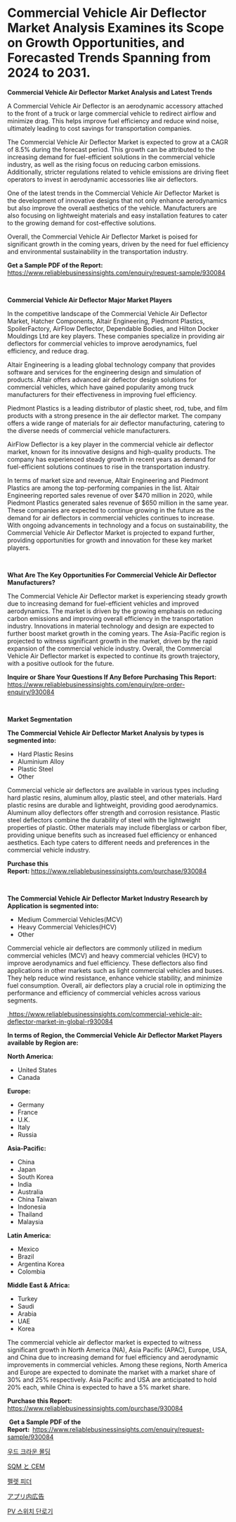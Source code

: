 <p><h1>Commercial Vehicle Air Deflector Market Analysis Examines its Scope on Growth Opportunities, and Forecasted Trends Spanning from 2024 to 2031.</h1></p><p><strong>Commercial Vehicle Air Deflector Market Analysis and Latest Trends</strong></p>
<p><p>A Commercial Vehicle Air Deflector is an aerodynamic accessory attached to the front of a truck or large commercial vehicle to redirect airflow and minimize drag. This helps improve fuel efficiency and reduce wind noise, ultimately leading to cost savings for transportation companies.</p><p>The Commercial Vehicle Air Deflector Market is expected to grow at a CAGR of 8.5% during the forecast period. This growth can be attributed to the increasing demand for fuel-efficient solutions in the commercial vehicle industry, as well as the rising focus on reducing carbon emissions. Additionally, stricter regulations related to vehicle emissions are driving fleet operators to invest in aerodynamic accessories like air deflectors.</p><p>One of the latest trends in the Commercial Vehicle Air Deflector Market is the development of innovative designs that not only enhance aerodynamics but also improve the overall aesthetics of the vehicle. Manufacturers are also focusing on lightweight materials and easy installation features to cater to the growing demand for cost-effective solutions.</p><p>Overall, the Commercial Vehicle Air Deflector Market is poised for significant growth in the coming years, driven by the need for fuel efficiency and environmental sustainability in the transportation industry.</p></p>
<p><strong>Get a Sample PDF of the Report:&nbsp;</strong> <a href="https://www.reliablebusinessinsights.com/enquiry/request-sample/930084">https://www.reliablebusinessinsights.com/enquiry/request-sample/930084</a></p>
<p>&nbsp;</p>
<p><strong>Commercial Vehicle Air Deflector Major Market Players</strong></p>
<p><p>In the competitive landscape of the Commercial Vehicle Air Deflector Market, Hatcher Components, Altair Engineering, Piedmont Plastics, SpoilerFactory, AirFlow Deflector, Dependable Bodies, and Hilton Docker Mouldings Ltd are key players. These companies specialize in providing air deflectors for commercial vehicles to improve aerodynamics, fuel efficiency, and reduce drag.</p><p>Altair Engineering is a leading global technology company that provides software and services for the engineering design and simulation of products. Altair offers advanced air deflector design solutions for commercial vehicles, which have gained popularity among truck manufacturers for their effectiveness in improving fuel efficiency.</p><p>Piedmont Plastics is a leading distributor of plastic sheet, rod, tube, and film products with a strong presence in the air deflector market. The company offers a wide range of materials for air deflector manufacturing, catering to the diverse needs of commercial vehicle manufacturers.</p><p>AirFlow Deflector is a key player in the commercial vehicle air deflector market, known for its innovative designs and high-quality products. The company has experienced steady growth in recent years as demand for fuel-efficient solutions continues to rise in the transportation industry.</p><p>In terms of market size and revenue, Altair Engineering and Piedmont Plastics are among the top-performing companies in the list. Altair Engineering reported sales revenue of over $470 million in 2020, while Piedmont Plastics generated sales revenue of $650 million in the same year. These companies are expected to continue growing in the future as the demand for air deflectors in commercial vehicles continues to increase. With ongoing advancements in technology and a focus on sustainability, the Commercial Vehicle Air Deflector Market is projected to expand further, providing opportunities for growth and innovation for these key market players.</p></p>
<p>&nbsp;</p>
<p><strong>What Are The Key Opportunities For Commercial Vehicle Air Deflector Manufacturers?</strong></p>
<p><p>The Commercial Vehicle Air Deflector market is experiencing steady growth due to increasing demand for fuel-efficient vehicles and improved aerodynamics. The market is driven by the growing emphasis on reducing carbon emissions and improving overall efficiency in the transportation industry. Innovations in material technology and design are expected to further boost market growth in the coming years. The Asia-Pacific region is projected to witness significant growth in the market, driven by the rapid expansion of the commercial vehicle industry. Overall, the Commercial Vehicle Air Deflector market is expected to continue its growth trajectory, with a positive outlook for the future.</p></p>
<p><strong>Inquire or Share Your Questions If Any Before Purchasing This Report:</strong> <a href="https://www.reliablebusinessinsights.com/enquiry/pre-order-enquiry/930084">https://www.reliablebusinessinsights.com/enquiry/pre-order-enquiry/930084</a></p>
<p>&nbsp;</p>
<p><strong>Market Segmentation</strong></p>
<p><strong>The Commercial Vehicle Air Deflector Market Analysis by types is segmented into:</strong></p>
<p><ul><li>Hard Plastic Resins</li><li>Aluminium Alloy</li><li>Plastic Steel</li><li>Other</li></ul></p>
<p><p>Commercial vehicle air deflectors are available in various types including hard plastic resins, aluminum alloy, plastic steel, and other materials. Hard plastic resins are durable and lightweight, providing good aerodynamics. Aluminum alloy deflectors offer strength and corrosion resistance. Plastic steel deflectors combine the durability of steel with the lightweight properties of plastic. Other materials may include fiberglass or carbon fiber, providing unique benefits such as increased fuel efficiency or enhanced aesthetics. Each type caters to different needs and preferences in the commercial vehicle industry.</p></p>
<p><strong>Purchase this Report:&nbsp;</strong><a href="https://www.reliablebusinessinsights.com/purchase/930084">https://www.reliablebusinessinsights.com/purchase/930084</a></p>
<p>&nbsp;</p>
<p><strong>The Commercial Vehicle Air Deflector Market Industry Research by Application is segmented into:</strong></p>
<p><ul><li>Medium Commercial Vehicles(MCV)</li><li>Heavy Commercial Vehicles(HCV)</li><li>Other</li></ul></p>
<p><p>Commercial vehicle air deflectors are commonly utilized in medium commercial vehicles (MCV) and heavy commercial vehicles (HCV) to improve aerodynamics and fuel efficiency. These deflectors also find applications in other markets such as light commercial vehicles and buses. They help reduce wind resistance, enhance vehicle stability, and minimize fuel consumption. Overall, air deflectors play a crucial role in optimizing the performance and efficiency of commercial vehicles across various segments.</p></p>
<p><a href="https://www.reliablebusinessinsights.com/commercial-vehicle-air-deflector-market-in-global-r930084">&nbsp;https://www.reliablebusinessinsights.com/commercial-vehicle-air-deflector-market-in-global-r930084</a></p>
<p><strong>In terms of Region, the Commercial Vehicle Air Deflector Market Players available by Region are:</strong></p>
<p>
    <p> <strong> North America: </strong>
        <ul>
            <li>United States</li>
            <li>Canada</li>
        </ul>
        </p> 
    <p> <strong> Europe: </strong>
        <ul>
            <li>Germany</li>
            <li>France</li>
            <li>U.K.</li>
            <li>Italy</li>
            <li>Russia</li>
        </ul>
        </p> 
    <p> <strong> Asia-Pacific: </strong>
        <ul>
            <li>China</li>
            <li>Japan</li>
            <li>South Korea</li>
            <li>India</li>
            <li>Australia</li>
            <li>China Taiwan</li>
            <li>Indonesia</li>
            <li>Thailand</li>
            <li>Malaysia</li>
        </ul>
        </p> 
    <p> <strong> Latin America: </strong>
        <ul>
            <li>Mexico</li>
            <li>Brazil</li>
            <li>Argentina Korea</li>
            <li>Colombia</li>
        </ul>
        </p> 
    <p> <strong> Middle East & Africa: </strong>
        <ul>
            <li>Turkey</li>
            <li>Saudi</li>
            <li>Arabia</li>
            <li>UAE</li>
            <li>Korea</li>
        </ul>
    </p>
    </p>
<p><p>The commercial vehicle air deflector market is expected to witness significant growth in North America (NA), Asia Pacific (APAC), Europe, USA, and China due to increasing demand for fuel efficiency and aerodynamic improvements in commercial vehicles. Among these regions, North America and Europe are expected to dominate the market with a market share of 30% and 25% respectively. Asia Pacific and USA are anticipated to hold 20% each, while China is expected to have a 5% market share.</p></p>
<p><strong>Purchase this Report: </strong><a href="https://www.reliablebusinessinsights.com/purchase/930084">https://www.reliablebusinessinsights.com/purchase/930084</a></p>
<p>&nbsp;<strong>Get a Sample PDF of the Report:&nbsp;&nbsp;</strong><a href="https://www.reliablebusinessinsights.com/enquiry/request-sample/930084">https://www.reliablebusinessinsights.com/enquiry/request-sample/930084</a></p>
<p><strong></strong></p>
<p><p><a href="https://medium.com/@munchkin678568/%EC%9A%B0%EB%93%9C-%ED%81%AC%EB%9D%BC%EC%9A%B4-%EB%AA%B0%EB%94%A9-%EC%8B%9C%EC%9E%A5-%EC%A1%B0%EC%82%AC-%EB%B3%B4%EA%B3%A0%EC%84%9C-%EA%B7%B8-%EC%97%AD%EC%82%AC%EC%99%80-2024%EB%85%84%EB%B6%80%ED%84%B0-2031%EB%85%84%EA%B9%8C%EC%A7%80%EC%9D%98-%EC%98%88%EC%B8%A1-adc755ee9610">우드 크라운 몰딩</a></p><p><a href="https://github.com/CarlieShields/Market-Research-Report-List-1/blob/main/560832483834.md">SQM と CEM</a></p><p><a href="https://github.com/solomonbode85/Market-Research-Report-List-1/blob/main/860317877594.md">펠렛 피더</a></p><p><a href="https://github.com/one-cool-chick/Market-Research-Report-List-1/blob/main/628524783833.md">アプリ内広告</a></p><p><a href="https://medium.com/@eltaroberts01/pv-%EC%8A%A4%EC%9C%84%EC%B9%98-%EB%94%94%EC%8A%A4%EC%BB%A4%EB%84%A5%ED%84%B0-%EC%8B%9C%EC%9E%A5-%EC%A1%B0%EC%82%AC-%EB%B3%B4%EA%B3%A0%EC%84%9C-%EA%B7%B8-%EC%97%AD%EC%82%AC-%EB%B0%8F-2031%EB%85%84%EA%B9%8C%EC%A7%80%EC%9D%98-%EC%98%88%EC%B8%A1-0403cd7604b6">PV 스위치 단로기</a></p></p>